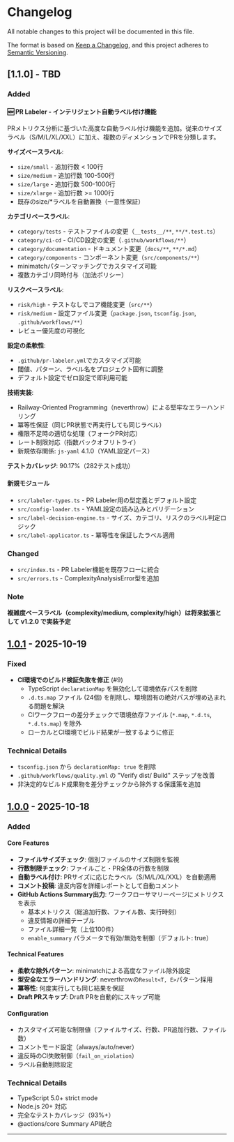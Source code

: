 # Changelog

All notable changes to this project will be documented in this file.

The format is based on [Keep a Changelog](https://keepachangelog.com/en/1.0.0/),
and this project adheres to [Semantic Versioning](https://semver.org/spec/v2.0.0.html).

## [1.1.0] - TBD

### Added

#### 🆕 PR Labeler - インテリジェント自動ラベル付け機能

PRメトリクス分析に基づいた高度な自動ラベル付け機能を追加。従来のサイズラベル（S/M/L/XL/XXL）に加え、複数のディメンションでPRを分類します。

**サイズベースラベル**:

- `size/small` - 追加行数 < 100行
- `size/medium` - 追加行数 100-500行
- `size/large` - 追加行数 500-1000行
- `size/xlarge` - 追加行数 >= 1000行
- 既存のsize/\*ラベルを自動置換（一意性保証）

**カテゴリベースラベル**:

- `category/tests` - テストファイルの変更（`__tests__/**`, `**/*.test.ts`）
- `category/ci-cd` - CI/CD設定の変更（`.github/workflows/**`）
- `category/documentation` - ドキュメント変更（`docs/**`, `**/*.md`）
- `category/components` - コンポーネント変更（`src/components/**`）
- minimatchパターンマッチングでカスタマイズ可能
- 複数カテゴリ同時付与（加法ポリシー）

**リスクベースラベル**:

- `risk/high` - テストなしでコア機能変更（`src/**`）
- `risk/medium` - 設定ファイル変更（`package.json`, `tsconfig.json`, `.github/workflows/**`）
- レビュー優先度の可視化

**設定の柔軟性**:

- `.github/pr-labeler.yml`でカスタマイズ可能
- 閾値、パターン、ラベル名をプロジェクト固有に調整
- デフォルト設定でゼロ設定で即利用可能

**技術実装**:

- Railway-Oriented Programming（neverthrow）による堅牢なエラーハンドリング
- 冪等性保証（同じPR状態で再実行しても同じラベル）
- 権限不足時の適切な処理（フォークPR対応）
- レート制限対応（指数バックオフリトライ）
- 新規依存関係: `js-yaml` 4.1.0（YAML設定パース）

**テストカバレッジ**: 90.17%（282テスト成功）

#### 新規モジュール

- `src/labeler-types.ts` - PR Labeler用の型定義とデフォルト設定
- `src/config-loader.ts` - YAML設定の読み込みとバリデーション
- `src/label-decision-engine.ts` - サイズ、カテゴリ、リスクのラベル判定ロジック
- `src/label-applicator.ts` - 冪等性を保証したラベル適用

### Changed

- `src/index.ts` - PR Labeler機能を既存フローに統合
- `src/errors.ts` - ComplexityAnalysisError型を追加

### Note

**複雑度ベースラベル（complexity/medium, complexity/high）は将来拡張として v1.2.0 で実装予定**

## [1.0.1] - 2025-10-19

### Fixed

- **CI環境でのビルド検証失敗を修正** (#9)
  - TypeScript `declarationMap` を無効化して環境依存パスを削除
  - `.d.ts.map` ファイル (24個) を削除し、環境固有の絶対パスが埋め込まれる問題を解決
  - CIワークフローの差分チェックで環境依存ファイル (`*.map`, `*.d.ts`, `*.d.ts.map`) を除外
  - ローカルとCI環境でビルド結果が一致するように修正

### Technical Details

- `tsconfig.json` から `declarationMap: true` を削除
- `.github/workflows/quality.yml` の "Verify dist/ Build" ステップを改善
- 非決定的なビルド成果物を差分チェックから除外する保護策を追加

## [1.0.0] - 2025-10-18

### Added

#### Core Features

- **ファイルサイズチェック**: 個別ファイルのサイズ制限を監視
- **行数制限チェック**: ファイルごと・PR全体の行数を制限
- **自動ラベル付け**: PRサイズに応じたラベル（S/M/L/XL/XXL）を自動適用
- **コメント投稿**: 違反内容を詳細レポートとして自動コメント
- **GitHub Actions Summary出力**: ワークフローサマリーページにメトリクスを表示
  - 基本メトリクス（総追加行数、ファイル数、実行時刻）
  - 違反情報の詳細テーブル
  - ファイル詳細一覧（上位100件）
  - `enable_summary` パラメータで有効/無効を制御（デフォルト: true）

#### Technical Features

- **柔軟な除外パターン**: minimatchによる高度なファイル除外設定
- **型安全なエラーハンドリング**: neverthrowの`Result<T, E>`パターン採用
- **冪等性**: 何度実行しても同じ結果を保証
- **Draft PRスキップ**: Draft PRを自動的にスキップ可能

#### Configuration

- カスタマイズ可能な制限値（ファイルサイズ、行数、PR追加行数、ファイル数）
- コメントモード設定（always/auto/never）
- 違反時のCI失敗制御（`fail_on_violation`）
- ラベル自動削除設定

### Technical Details

- TypeScript 5.0+ strict mode
- Node.js 20+ 対応
- 完全なテストカバレッジ（93%+）
- @actions/core Summary API統合

---

[1.0.1]: https://github.com/jey3dayo/pr-metrics-action/releases/tag/v1.0.1
[1.0.0]: https://github.com/jey3dayo/pr-metrics-action/releases/tag/v1.0.0

